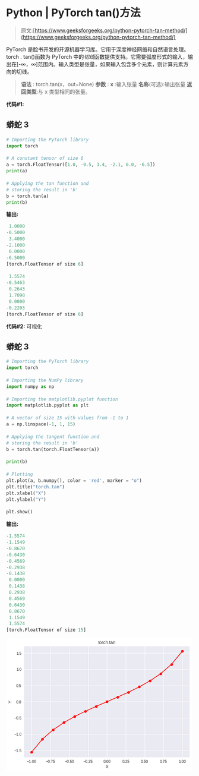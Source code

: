 # Python | PyTorch tan()方法

> 原文:[https://www.geeksforgeeks.org/python-pytorch-tan-method/](https://www.geeksforgeeks.org/python-pytorch-tan-method/)

PyTorch 是脸书开发的开源机器学习库。它用于深度神经网络和自然语言处理。
torch . tan()函数为 PyTorch 中的*切线*函数提供支持。它需要弧度形式的输入，输出在[-∞，∞]范围内。输入类型是张量，如果输入包含多个元素，则计算元素方向的切线。

> **语法** : torch.tan(x，out=None)
> **参数** :
> **x** :输入张量
> **名称**(可选):输出张量
> **返回类型**:与 x 类型相同的张量。

**代码#1:**

## 蟒蛇 3

```py
# Importing the PyTorch library
import torch

# A constant tensor of size 6
a = torch.FloatTensor([1.0, -0.5, 3.4, -2.1, 0.0, -6.5])
print(a)

# Applying the tan function and
# storing the result in 'b'
b = torch.tan(a)
print(b)
```

**输出:**

```py
 1.0000
-0.5000
 3.4000
-2.1000
 0.0000
-6.5000
[torch.FloatTensor of size 6]

 1.5574
-0.5463
 0.2643
 1.7098
 0.0000
-0.2203
[torch.FloatTensor of size 6]
```

**代码#2:** 可视化

## 蟒蛇 3

```py
# Importing the PyTorch library
import torch

# Importing the NumPy library
import numpy as np

# Importing the matplotlib.pyplot function
import matplotlib.pyplot as plt

# A vector of size 15 with values from -1 to 1
a = np.linspace(-1, 1, 15)

# Applying the tangent function and
# storing the result in 'b'
b = torch.tan(torch.FloatTensor(a))

print(b)

# Plotting
plt.plot(a, b.numpy(), color = 'red', marker = "o")
plt.title("torch.tan")
plt.xlabel("X")
plt.ylabel("Y")

plt.show()
```

**输出:**

```py
-1.5574
-1.1549
-0.8670
-0.6430
-0.4569
-0.2938
-0.1438
 0.0000
 0.1438
 0.2938
 0.4569
 0.6430
 0.8670
 1.1549
 1.5574
[torch.FloatTensor of size 15]
```

![](img/7a721ba05c513bd45d3e813d1d37d12d.png)